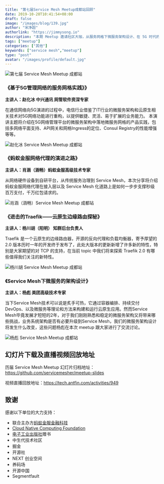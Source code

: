 ```yaml
---
title: "第七届Service Mesh Meetup成都站回顾"
date: 2019-10-28T10:41:54+08:00
draft: false
image: "/images/blog/139.jpg"
author: "宋净超"
authorlink: "https://jimmysong.io"
description: "本期 Meetup 邀请社区大咖，从服务网格下微服务架构设计、在 5G 时代的应用、如何使用开源的 Traefik 构建云原生边缘路由及蚂蚁金服的服务网格代理演进角度给大家带来精彩分享。"
tags: ["meetup"]
categories: ["其他"]
keywords: ["service mesh","meetup"]
type: "post"
avatar: "/images/profile/default.jpg"
---
```


![第七届 Service Mesh Meetup 成都站](https://gw.alipayobjects.com/mdn/rms_91f3e6/afts/img/A*mNeZTJb444kAAAAAAAAAAABkARQnAQ)

### 《基于5G管理网络的服务网格实践》》

**主讲人：赵化冰 中兴通讯 网管软件资深专家**

在通信网络向5G演进的过程中，电信行业借鉴了IT行业的微服务架构和云原生相关技术对5G网络功能进行重构，以提供敏捷、灵活、易于扩展的业务能力。 本演讲主题将介绍在5G网络管理平台的微服务架构中落地微服务网格的产品实践，包括多网络平面支持、API网关和网格Ingress的定位、Consul Registry的性能增强等等。

![赵化冰 Service Mesh Meetup 成都站](https://gw.alipayobjects.com/mdn/rms_91f3e6/afts/img/A*2BziTaGWLZMAAAAAAAAAAABkARQnAQ)

### 《蚂蚁金服网络代理的演进之路》

**主讲人：肖涵（涵畅）蚂蚁金服高级技术专家**

从网络硬件设备到自研平台，从传统服务治理到 Service Mesh，本次分享将介绍蚂蚁金服网络代理在接入层以及 Service Mesh 化道路上是如何一步步支撑秒级百万支付，千万红包请求的。

![肖涵（涵畅）Service Mesh Meetup 成都站](https://gw.alipayobjects.com/mdn/rms_91f3e6/afts/img/A*kvjrQZpBW_UAAAAAAAAAAABkARQnAQ)

### 《进击的Traefik——云原生边缘路由探秘》

**主讲人：杨川胡（阳明） 知群后台负责人**

Traefik 是一个云原生的边缘路由器，开源的反向代理和负载均衡器，寄予厚望的 2.0 版本历时一年的开发终于发布了，此处大版本的更新新增了许多新的特性，特别是大家期望的对 TCP 的支持，在当前 topic 中我们将来探索 Traefik 2.0 有哪些值得我们关注的新特性。

![杨川胡 Service Mesh Meetup 成都站](https://gw.alipayobjects.com/mdn/rms_91f3e6/afts/img/A*4yxbTJMaUHsAAAAAAAAAAABkARQnAQ)

### 《Service Mesh下微服务的架构设计》

**主讲人：杨彪 美团高级技术专家**

当下Service Mesh技术可以说是炙手可热，它通过容器编排、持续交付DevOps、以及微服务等理论和方法来构建和运行云原生应用。然而Service Mesh毕竟发展才短短的2年，对于我们刚刚熟悉和稳定的微服务架构又将带来哪些挑战，业务系统架构是否有必要升级到Service Mesh，我们的微服务架构设计将发生什么改变，这些问题杨彪在本次 meetup 跟大家进行了交流讨论。

![杨彪 Service Mesh Meetup 成都站](https://gw.alipayobjects.com/mdn/rms_91f3e6/afts/img/A*KfVlTbB3RlgAAAAAAAAAAABkARQnAQ)

## 幻灯片下载及直播视频回放地址

历届 Service Mesh Meetup 幻灯片归档地址：https://github.com/servicemesher/meetup-slides

视频直播回放地址：https://tech.antfin.com/activities/949

## 致谢

感谢以下单位的大力支持：

- 联合主办方[蚂蚁金服金融科技](https://tech.antfin.com/activities/2)
- [Cloud Native Computing Foundation](https://cncf.io)
- [电子工业出版社](https://www.phei.com.cn/)赠书
- 中生代技术社区
- 掘金
- 开源社
- NEXT 创业空间
- 养码场
- 开源中国
- Segmentfault
